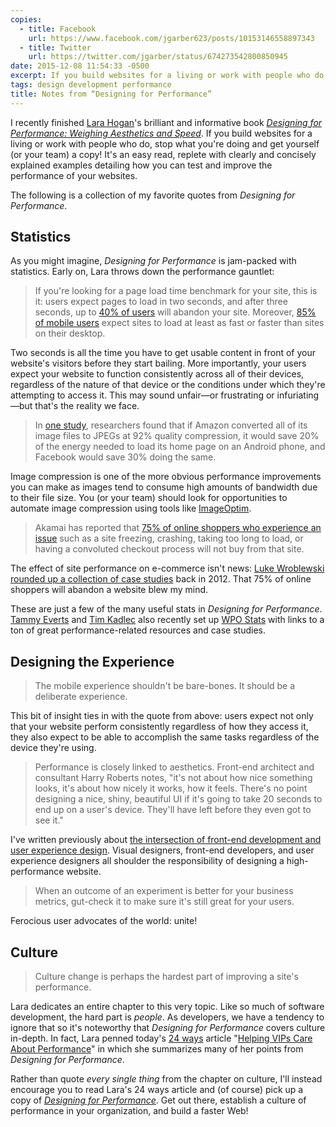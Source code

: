 ```yaml
---
copies:
  - title: Facebook
    url: https://www.facebook.com/jgarber623/posts/10153146558897343
  - title: Twitter
    url: https://twitter.com/jgarber/status/674273542800850945
date: 2015-12-08 11:54:33 -0500
excerpt: If you build websites for a living or work with people who do, stop what you’re doing and get yourself (or your team) a copy of this book.
tags: design development performance
title: Notes from “Designing for Performance”
---
```


I recently finished [Lara Hogan](http://larahogan.me/)'s brilliant and informative book <cite>[Designing for Performance: Weighing Aesthetics and Speed](http://www.amazon.com/dp/1491902515/?tag=sixtwothree-20)</cite>. If you build websites for a living or work with people who do, stop what you're doing and get yourself (or your team) a copy! It's an easy read, replete with clearly and concisely explained examples detailing how you can test and improve the performance of your websites.

The following is a collection of my favorite quotes from <cite>Designing for Performance</cite>.

## Statistics

As you might imagine, <cite>Designing for Performance</cite> is jam-packed with statistics. Early on, Lara throws down the performance gauntlet:

> If you're looking for a page load time benchmark for your site, this is it: users expect pages to load in two seconds, and after three seconds, up to [40% of users](http://www.mcrinc.com/Documents/Newsletters/201110_why_web_performance_matters.pdf) will abandon your site. Moreover, [85% of mobile users](http://www.radware.com/Products/FastView/) expect sites to load at least as fast or faster than sites on their desktop.

Two seconds is all the time you have to get usable content in front of your website's visitors before they start bailing. More importantly, your users expect your website to function consistently across all of their devices, regardless of the nature of that device or the conditions under which they're attempting to access it. This may sound unfair—or frustrating or infuriating—but that's the reality we face.

> In [one study](http://www2012.org/proceedings/proceedings/p41.pdf), researchers found that if Amazon converted all of its image files to JPEGs at 92% quality compression, it would save 20% of the energy needed to load its home page on an Android phone, and Facebook would save 30% doing the same.

Image compression is one of the more obvious performance improvements you can make as images tend to consume high amounts of bandwidth due to their file size. You (or your team) should look for opportunities to automate image compression using tools like [ImageOptim](https://imageoptim.com/).

> Akamai has reported that [75% of online shoppers who experience an issue](https://www.akamai.com/dl/reports/Site_Abandonment_Final_Report.pdf) such as a site freezing, crashing, taking too long to load, or having a convoluted checkout process will not buy from that site.

The effect of site performance on e-commerce isn't news: [Luke Wroblewski rounded up a collection of case studies](http://www.lukew.com/ff/entry.asp?1553) back in 2012. That 75% of online shoppers will abandon a website blew my mind.

These are just a few of the many useful stats in <cite>Designing for Performance</cite>. [Tammy Everts](https://tammyeverts.wordpress.com/) and [Tim Kadlec](https://timkadlec.com/) also recently set up [WPO Stats](https://wpostats.com/) with links to a ton of great performance-related resources and case studies.

## Designing the Experience

> The mobile experience shouldn't be bare-bones. It should be a deliberate experience.

This bit of insight ties in with the quote from above: users expect not only that your website perform consistently regardless of how they access it, they also expect to be able to accomplish the same tasks regardless of the device they're using.

> Performance is closely linked to aesthetics. Front-end architect and consultant Harry Roberts notes, "it's not about how nice something looks, it's about how nicely it works, how it feels. There's no point designing a nice, shiny, beautiful UI if it's going to take 20 seconds to end up on a user's device. They'll have left before they even got to see it."

I've written previously about [the intersection of front-end development and user experience design](/posts/front-end-development-is-user-experience-design). Visual designers, front-end developers, and user experience designers all shoulder the responsibility of designing a high-performance website.

> When an outcome of an experiment is better for your business metrics, gut-check it to make sure it's still great for your users.

Ferocious user advocates of the world: unite!

## Culture

> Culture change is perhaps the hardest part of improving a site's performance.

Lara dedicates an entire chapter to this very topic. Like so much of software development, the hard part is _people_. As developers, we have a tendency to ignore that so it's noteworthy that <cite>Designing for Performance</cite> covers culture in-depth. In fact, Lara penned today's [24 ways](https://24ways.org/) article "[Helping VIPs Care About Performance](https://24ways.org/2015/helping-vips-care-about-performance/)" in which she summarizes many of her points from <cite>Designing for Performance</cite>.

Rather than quote _every single thing_ from the chapter on culture, I'll instead encourage you to read Lara's 24 ways article and (of course) pick up a copy of <cite>[Designing for Performance](http://www.amazon.com/dp/1491902515/?tag=sixtwothree-20)</cite>. Get out there, establish a culture of performance in your organization, and build a faster Web!